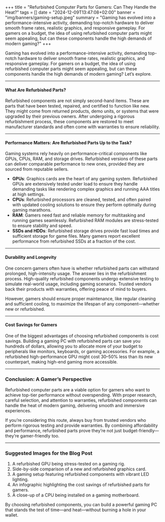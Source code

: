 +++
title = "Refurbished Computer Parts for Gamers: Can They Handle the Heat?"
tags = []
date = "2024-12-09T13:47:08+02:00"
banner = "img/banners/gaming-setup.jpeg"
summary = "Gaming has evolved into a performance-intensive activity, demanding top-notch hardware to deliver smooth frame rates, realistic graphics, and responsive gameplay. For gamers on a budget, the idea of using refurbished computer parts might seem appealing, but can these components handle the high demands of modern gaming?"
+++

Gaming has evolved into a performance-intensive activity, demanding top-notch hardware to deliver smooth frame rates, realistic graphics, and responsive gameplay. For gamers on a budget, the idea of using refurbished computer parts might seem appealing, but can these components handle the high demands of modern gaming? Let’s explore.  

---

#### **What Are Refurbished Parts?**  
Refurbished components are not simply second-hand items. These are parts that have been tested, repaired, and certified to function like new. They might come from returned products, demo units, or systems that were upgraded by their previous owners. After undergoing a rigorous refurbishment process, these components are restored to meet manufacturer standards and often come with warranties to ensure reliability.  

---

#### **Performance Matters: Are Refurbished Parts Up to the Task?**  
Gaming systems rely heavily on performance-critical components like GPUs, CPUs, RAM, and storage drives. Refurbished versions of these parts can deliver comparable performance to new ones, provided they are sourced from reputable sellers.  

- **GPUs**: Graphics cards are the heart of any gaming system. Refurbished GPUs are extensively tested under load to ensure they handle demanding tasks like rendering complex graphics and running AAA titles at high settings.  
- **CPUs**: Refurbished processors are cleaned, tested, and often paired with updated cooling solutions to ensure they perform optimally during gaming marathons.  
- **RAM**: Gamers need fast and reliable memory for multitasking and running games seamlessly. Refurbished RAM modules are stress-tested to ensure stability and speed.  
- **SSDs and HDDs**: Refurbished storage drives provide fast load times and sufficient storage for game files. Many gamers report excellent performance from refurbished SSDs at a fraction of the cost.  

---

#### **Durability and Longevity**  
One concern gamers often have is whether refurbished parts can withstand prolonged, high-intensity usage. The answer lies in the refurbishment process. High-quality refurbished components undergo extensive testing to simulate real-world usage, including gaming scenarios. Trusted vendors back their products with warranties, offering peace of mind to buyers.  

However, gamers should ensure proper maintenance, like regular cleaning and sufficient cooling, to maximize the lifespan of any component—whether new or refurbished.  

---

#### **Cost Savings for Gamers**  
One of the biggest advantages of choosing refurbished components is cost savings. Building a gaming PC with refurbished parts can save you hundreds of dollars, allowing you to allocate more of your budget to peripherals like monitors, keyboards, or gaming accessories. For example, a refurbished high-performance GPU might cost 30–50% less than its new counterpart, making high-end gaming more accessible.  

---

### **Conclusion: A Gamer’s Perspective**  
Refurbished computer parts are a viable option for gamers who want to achieve top-tier performance without overspending. With proper research, careful selection, and attention to warranties, refurbished components can handle the heat of modern gaming, delivering smooth and immersive experiences.  

If you’re considering this route, always buy from trusted vendors who perform rigorous testing and provide warranties. By combining affordability and performance, refurbished parts prove they’re not just budget-friendly—they’re gamer-friendly too.  

---

### **Suggested Images for the Blog Post**  
1. A refurbished GPU being stress-tested on a gaming rig.  
2. Side-by-side comparison of a new and refurbished graphics card.  
3. A gaming setup featuring refurbished components with vibrant LED lighting.  
4. An infographic highlighting the cost savings of refurbished parts for gamers.  
5. A close-up of a CPU being installed on a gaming motherboard.  

By choosing refurbished components, you can build a powerful gaming PC that stands the test of time—and heat—without burning a hole in your wallet.  
